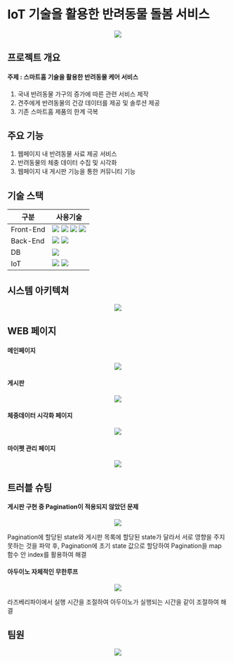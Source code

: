 # IoT 기술을 활용한 반려동물 돌봄 서비스
<p align="center">
  <img src="readmeimg/pjmain.PNG">
</p>

## 프로젝트 개요
#### 주제 : 스마트홈 기술을 활용한 반려동물 케어 서비스
1. 국내 반려동물 가구의 증가에 따른 관련 서비스 제작
2. 견주에게 반려동물의 건강 데이터를 제공 및 솔루션 제공
3. 기존 스마트홈 제품의 한계 극복
## 주요 기능
1. 웹페이지 내 반려동물 사료 제공 서비스
2. 반려동물의 체충 데이터 수집 및 시각화
3. 웹페이지 내 게시판 기능을 통한 커뮤니티 기능 
## 기술 스택
|구분|사용기술|
|------|---|
|Front-End|<img src="https://img.shields.io/badge/react-61DAFB?style=for-the-badge&logo=react&logoColor=black"> <img src="https://img.shields.io/badge/javascript-F7DF1E?style=for-the-badge&logo=javascript&logoColor=black"> <img src="https://img.shields.io/badge/bootstrap-7952B3?style=for-the-badge&logo=bootstrap&logoColor=white"> <img src="https://img.shields.io/badge/css-1572B6?style=for-the-badge&logo=css3&logoColor=white"> |
|Back-End|<img src="https://img.shields.io/badge/node.js-339933?style=for-the-badge&logo=Node.js&logoColor=white"> <img src="https://img.shields.io/badge/flask-000000?style=for-the-badge&logo=flask&logoColor=white"> |
|DB|<img src="https://img.shields.io/badge/oracle-F80000?style=for-the-badge&logo=oracle&logoColor=white">|
|IoT|<img src="https://img.shields.io/badge/Raspberry_Pi-A22846?style=for-the-badge&logo=RaspberryPi&logoColor=white"> <img src="https://img.shields.io/badge/Arduino-00878F?style=for-the-badge&logo=Arduino&logoColor=white">|

## 시스템 아키텍쳐
<p align="center">
  <img src="readmeimg/system.PNG">
</p>

## WEB 페이지
#### 메인페이지
<p align="center">
  <img src="readmeimg/web1.png">
</p>

#### 게시판
<p align="center">
  <img src="readmeimg/t1.png">
</p>

#### 체중데이터 시각화 페이지
<p align="center">
  <img src="readmeimg/web2.png">
</p>

#### 마이펫 관리 페이지 
<p align="center">
  <img src="readmeimg/web3.png">
</p>

## 트러블 슈팅 
#### 게시판 구현 중 Pagination이 적용되지 않았던 문제
<p align="center">
  <img src="readmeimg/t1.png">
</p>
Pagination에 할당된 state와 게시판 목록에 할당된 state가 달라서 서로 영향을 주지 못하는 것을 파악 후,
Pagination에 초기 state 값으로 할당하여 Pagination을 map 함수 안 index를 활용하여 해결

#### 아두이노 자체적인 무한루프
<p align="center">
  <img src="readmeimg/t2.PNG">
</p>
라즈베리파이에서 실행 시간을 조절하여 아두이노가 실행되는 시간을 같이 조절하여 해결


## 팀원
<p align="center">
  <img src="readmeimg/team.PNG">
</p>
